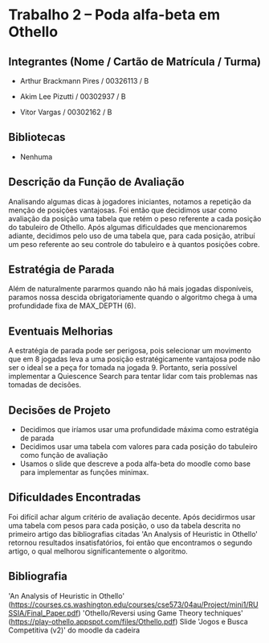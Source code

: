 # Trabalho 2 – Poda alfa-beta em Othello

## Integrantes (Nome / Cartão de Matrícula / Turma)

- Arthur Brackmann Pires / 00326113 / B

- Akim Lee Pizutti / 00302937 / B

- Vitor Vargas / 00302162 / B

## Bibliotecas

- Nenhuma

## Descrição da Função de Avaliação
 Analisando algumas dicas à jogadores iniciantes, notamos a repetição da menção de posições vantajosas. Foi então que decidimos usar como avaliação da posição uma tabela que retém o peso referente a cada posição do tabuleiro de Othello. Após algumas dificuldades que mencionaremos adiante, decidimos pelo uso de uma tabela que, para cada posição, atribuí um peso referente ao seu controle do tabuleiro e à quantos posições cobre.

## Estratégia de Parada
Além de naturalmente pararmos quando não há mais jogadas disponíveis, paramos nossa descida obrigatoriamente quando o algoritmo chega à uma profundidade fixa de MAX_DEPTH (6).


## Eventuais Melhorias
A estratégia de parada pode ser perigosa, pois selecionar um movimento que em 8 jogadas leva a uma posição estratégicamente vantajosa pode não ser o ideal se a peça for tomada na jogada 9. Portanto, seria possível implementar a Quiescence Search para tentar lidar com tais problemas nas tomadas de decisões.

## Decisões de Projeto
 - Decidimos que iríamos usar uma profundidade máxima como estratégia de parada
 - Decidimos usar uma tabela com valores para cada posição do tabuleiro como função de avaliação
 - Usamos o slide que descreve a poda alfa-beta do moodle como base para implementar as funções minimax.
 

## Dificuldades Encontradas
Foi difícil achar algum critério de avaliação decente. Após decidirmos usar uma tabela com pesos para cada posição, o uso da tabela descrita no primeiro artigo das bibliografias citadas 'An Analysis of Heuristic in Othello' retornou resultados insatisfatórios, foi então que encontramos o segundo artigo, o qual melhorou significantemente o algoritmo.

## Bibliografia
'An Analysis of Heuristic in Othello' (https://courses.cs.washington.edu/courses/cse573/04au/Project/mini1/RUSSIA/Final_Paper.pdf)
'Othello/Reversi using Game Theory techniques' (https://play-othello.appspot.com/files/Othello.pdf)
Slide 'Jogos e Busca Competitiva (v2)' do moodle da cadeira
